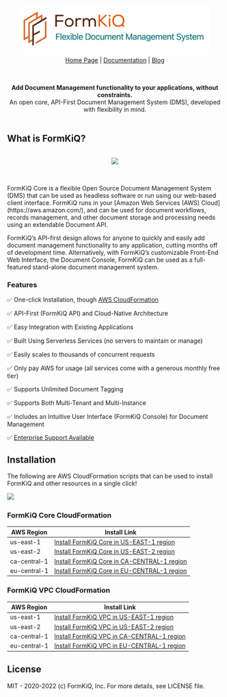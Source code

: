 <br/>

<div align="center" style="margin: 30px;">
<a href="https://formkiq.com/">
  <img src="https://github.com/formkiq/formkiq-core/raw/master/images/logo.png" style="width:600px;" align="center" />
</a>
<br />
<br />

<div align="center">
    <a href="https://formkiq.com">Home Page</a> |
    <a href="https://docs.formkiq.com">Documentation</a> | 
    <a href="https://blog.formkiq.com">Blog</a>
</div>
</div>

<br />

<div align="center"><strong>Add Document Management functionality to your  applications, without constraints.</strong><br>An open core, API-First Document Management System (DMS), developed with flexibility in mind.
<br />
<br />
</div>

## What is FormKiQ?

<div align="center" style="margin: 30px;">
<img src="https://raw.githubusercontent.com/formkiq/formkiq-core/master/images/formkiq-console.png" style="width:600px;" align="center" />
</div>
<br />
FormKiQ Core is a flexible Open Source Document Management System (DMS) that can be used as headless software or run using our web-based client interface. FormKiQ runs in your [Amazon Web Services (AWS) Cloud](https://aws.amazon.com/), and can be used for document workflows, records management, and other document storage and processing needs using an extendable Document API.

FormKiQ’s API-first design allows for anyone to quickly and easily add document management functionality to any application, cutting months off of development time. Alternatively, with FormKiQ’s customizable Front-End Web Interface, the Document Console, FormKiQ can be used as a full-featured stand-alone document management system.


### Features

✅ One-click Installation, though [AWS CloudFormation](https://aws.amazon.com/cloudformation)

✅ API-First (FormKiQ API) and Cloud-Native Architecture

✅ Easy Integration with Existing Applications

✅ Built Using Serverless Services (no servers to maintain or manage)

✅ Easily scales to thousands of concurrent requests

✅ Only pay AWS for usage (all services come with a generous monthly free tier)

✅ Supports Unlimited Document Tagging

✅ Supports Both Multi-Tenant and Multi-Instance

✅ Includes an Intuitive User Interface (FormKiQ Console) for Document Management

✅ [Enterprise Support Available](https://www.formkiq.com)

## Installation

The following are AWS CloudFormation scripts that can be used to install FormKiQ and other resources in a single click!

[<img src="https://github.com/formkiq/formkiq-core/blob/3b64a239b76426550408b40b43fd815b69292441/install-play.png">](https://www.youtube.com/watch?v=jVIK2ZJZsKE "Install FormKiQ Core into any AWS Account - Click to Watch!")

### FormKiQ Core CloudFormation

| AWS Region   | Install Link  |
| ------------- | -------------|
| us-east-1 | [Install FormKiQ Core in US-EAST-1 region](https://console.aws.amazon.com/cloudformation/home?region=us-east-1#/stacks/new?stackName=formkiq-core-prod&templateURL=https://formkiq-core-distribution-us-east-1.s3.amazonaws.com/1.9.0/template.yaml)
| us-east-2 | [Install FormKiQ Core in US-EAST-2 region](https://console.aws.amazon.com/cloudformation/home?region=us-east-2#/stacks/new?stackName=formkiq-core-prod&templateURL=https://formkiq-core-distribution-us-east-2.s3.amazonaws.com/1.9.0/template.yaml)
| ca-central-1| [Install FormKiQ Core in CA-CENTRAL-1 region](https://console.aws.amazon.com/cloudformation/home?region=ca-central-1#/stacks/new?stackName=formkiq-core-prod&templateURL=https://formkiq-core-distribution-ca-central-1.s3.amazonaws.com/1.9.0/template.yaml)
| eu-central-1| [Install FormKiQ Core in EU-CENTRAL-1 region](https://console.aws.amazon.com/cloudformation/home?region=eu-central-1#/stacks/new?stackName=formkiq-core-prod&templateURL=https://formkiq-core-distribution-eu-central-1.s3.amazonaws.com/1.9.0/template.yaml)

### FormKiQ VPC CloudFormation

| AWS Region   | Install Link  |
| ------------- | -------------|
| us-east-1 | [Install FormKiQ VPC in US-EAST-1 region](https://console.aws.amazon.com/cloudformation/home?region=us-east-1#/stacks/new?stackName=formkiq-vpc&templateURL=https://formkiq-core-distribution-us-east-1.s3.amazonaws.com/1.9.0/vpc.yaml)
| us-east-2 | [Install FormKiQ VPC in US-EAST-2 region](https://console.aws.amazon.com/cloudformation/home?region=us-east-2#/stacks/new?stackName=formkiq-vpc&templateURL=https://formkiq-core-distribution-us-east-2.s3.amazonaws.com/1.9.0/vpc.yaml)
| ca-central-1| [Install FormKiQ VPC in CA-CENTRAL-1 region](https://console.aws.amazon.com/cloudformation/home?region=ca-central-1#/stacks/new?stackName=formkiq-vpc&templateURL=https://formkiq-core-distribution-ca-central-1.s3.amazonaws.com/1.9.0/vpc.yaml)
| eu-central-1| [Install FormKiQ VPC in EU-CENTRAL-1 region](https://console.aws.amazon.com/cloudformation/home?region=eu-central-1#/stacks/new?stackName=formkiq-vpc&templateURL=https://formkiq-core-distribution-eu-central-1.s3.amazonaws.com/1.9.0/vpc.yaml)

## License

MIT - 2020-2022 (c) FormKiQ, Inc. For more details, see LICENSE file.
